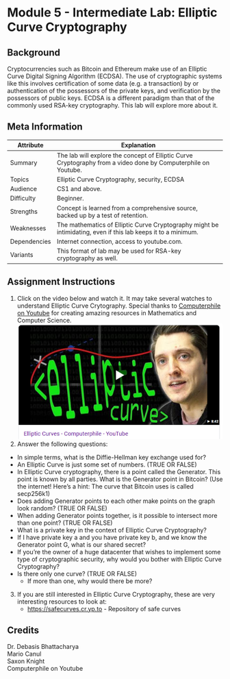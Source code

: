 # Module 5 - Intermediate Lab: Elliptic Curve Cryptography 

## Background
Cryptocurrencies such as Bitcoin and Ethereum make use of an Elliptic Curve Digital Signing Algorithm (ECDSA). The use of cryptographic systems like this involves certification of some data (e.g. a transaction) by or authentication of the possessors of the private keys, and verification by the possessors of public keys. ECDSA is a different paradigm than that of the commonly used RSA-key cryptography. This lab will explore more about it. 

## Meta Information
| Attribute | Explanation |
| - | - |
| Summary | The lab will explore the concept of Elliptic Curve Cryptography from a video done by Computerphile on Youtube. |
| Topics | Elliptic Curve Cryptography, security, ECDSA |
| Audience | CS1 and above. |
| Difficulty | Beginner. |
| Strengths | Concept is learned from a comprehensive source, backed up by a test of retention. |
| Weaknesses | The mathematics of Elliptic Curve Cryptography might be intimidating, even if this lab keeps it to a minimum. |
| Dependencies | Internet connection, access to youtube.com. |
| Variants | This format of lab may be used for RSA-key cryptography as well. |

## Assignment Instructions
1. Click on the video below and watch it. It may take several watches to understand Elliptic Curve Crytography. Special thanks to [Computerphile on Youtube](https://www.youtube.com/channel/UC9-y-6csu5WGm29I7JiwpnA) for creating amazing resources in Mathematics and Computer Science.
[![Computerphile on Youtube](video.PNG)](https://www.youtube.com/watch?v=NF1pwjL9-DE)
2. Answer the following questions:
* In simple terms, what is the Diffie-Hellman key exchange used for?
* An Elliptic Curve is just some set of numbers. (TRUE OR FALSE)
* In Elliptic Curve cryptography, there is a point called the Generator. This point is known by all parties. What is the Generator point in Bitcoin? (Use the internet! Here’s a hint: The curve that Bitcoin uses is called secp256k1)
* Does adding Generator points to each other make points on the graph look random? (TRUE OR FALSE)
* When adding Generator points together, is it possible to intersect more than one point? (TRUE OR FALSE)
* What is a private key in the context of Elliptic Curve Cryptography?
* If I have private key a and you have private key b, and we know the Generator point G, what is our shared secret?
* If you’re the owner of a huge datacenter that wishes to implement some type of cryptographic security, why would you bother with Elliptic Curve Cryptography?
* Is there only one curve? (TRUE OR FALSE)
    * If more than one, why would there be more?

3. If you are still interested in Elliptic Curve Cryptography, these are very interesting resources to look at:
    * https://safecurves.cr.yp.to - Repository of safe curves
## Credits
Dr. Debasis Bhattacharya  
Mario Canul  
Saxon Knight  
Computerphile on Youtube
